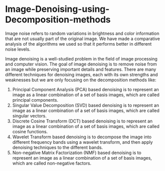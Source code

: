 # Image-Denoising-using-Decomposition-methods
Image noise refers to random variations in brightness and color information that are not usually part of the original image. We have made a comparative analysis of the algorithms we used so that it performs better in different noise levels.

Image denoising is a well-studied problem in the field of image processing and computer vision. The
goal of image denoising is to remove noise from an image while preserving important details and
features. There are many different techniques for denoising images, each with its own strengths and
weaknesses but we are only focusing on the decomposition methods like:
1. Principal Component Analysis (PCA) based denoising is to represent an image as a linear combination of a set of basis images, which are called principal components.
2. Singular Value Decomposition (SVD) based denoising is to represent an image as a linear combination of a set of basis images, which are called singular vectors.
3. Discrete Cosine Transform (DCT) based denoising is to represent an image as a linear combination of a set of basis images, which are called cosine functions.
4. Wavelet Transform based denoising is to decompose the image into different frequency bands
using a wavelet transform, and then apply denoising techniques to the different bands.
5. Non-negative Matrix Factorization (NMF) based denoising is to represent an image as a linear
combination of a set of basis images, which are called non-negative factors.
